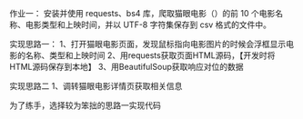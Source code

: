 作业一：
安装并使用 requests、bs4 库，爬取猫眼电影（）的前 10 个电影名称、电影类型和上映时间，并以 UTF-8 字符集保存到 csv 格式的文件中。

实现思路一：
1、打开猫眼电影页面，发现鼠标指向电影图片的时候会浮框显示电影的名称、类型和上映时间
2、用requests获取页面HTML源码，【开发时将HTML源码保存到本地】
3、用BeautifulSoup获取响应对位的数据

实现思路二
1、调转猫眼电影详情页获取相关信息

为了练手，选择较为笨拙的思路一实现代码
